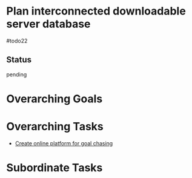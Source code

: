 # Plan interconnected downloadable server database

#todo22

## Status
pending

# Overarching Goals

# Overarching Tasks
- [Create online platform for goal chasing](create-online-platform-for-goal-chasing.md)

# Subordinate Tasks
